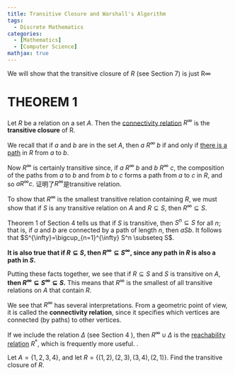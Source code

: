 ```yaml
---
title: Transitive Closure and Warshall's Algorithm
tags:
  - Discrete Mathematics
categories:
  - [Mathematics]
  - [Computer Science]
mathjax: true
---
```


We will show that the transitive closure of $R$ (see Section 7) is just  R∞

# THEOREM 1

Let $R$ be a relation on a set $A$. Then the [connectivity relation](https://lyk-love.cn/2023/08/15/relations-and-digraphs/#paths-in-relations-and-digraphs) $R ^{\infty}$ is the **transitive closure** of R.



We recall that if $a$ and $b$ are in the set $A$, then $a \ R^{\infty} \ b$ if and only if <u>there is a path</u> in $R$ from $a$ to $b$. 

Now $R^{\infty}$ is certainly transitive since, if $a \ R^{\infty} \ b$ and $b \ R^{\infty} \ c$, the composition of the paths from $a$ to $b$ and from $b$ to $c$ forms a path from $a$ to $c$ in $R$, and so $a R^{\infty} c$. 证明了$R^{\infty}$是transitive relation.

To show that $R^{\infty}$ is the smallest transitive relation containing $R$, we must show that if $S$ is any transitive relation on $A$ and $R \subseteq S$, then $R^{\infty} \subseteq S$. 

Theorem 1 of Section 4 tells us that if $S$ is transitive, then $S^n \subseteq S$ for all $n$; that is, if $a$ and $b$ are connected by a path of length $n$, then $a S b$. It follows that $S^{\infty}=\bigcup_{n=1}^{\infty} S^n \subseteq S$. 

**It is also true that if $R \subseteq S$, then $R^{\infty} \subseteq S^{\infty}$, since any path in $R$ is also a path in $S$.** 

Putting these facts together, we see that if $R \subseteq S$ and $S$ is transitive on $A$, **then $R^{\infty} \subseteq S^{\infty} \subseteq S$.** This means that $R^{\infty}$ is the smallest of all transitive relations on $A$ that contain $R$.

We see that $R^{\infty}$ has several interpretations. From a geometric point of view, it is called the **connectivity relation**, since it specifies which vertices are connected (by paths) to other vertices. 

If we include the relation $\Delta$ (see Section 4 ), then $R^{\infty} \cup \Delta$ is the [reachability relation](https://lyk-love.cn/2023/08/15/relations-and-digraphs/#paths-in-relations-and-digraphs) $R^*$, which is frequently more useful. .

Let $A=\{1,2,3,4\}$, and let $R=\{(1,2),(2,3),(3,4),(2,1)\}$. Find the transitive closure of $R$.
